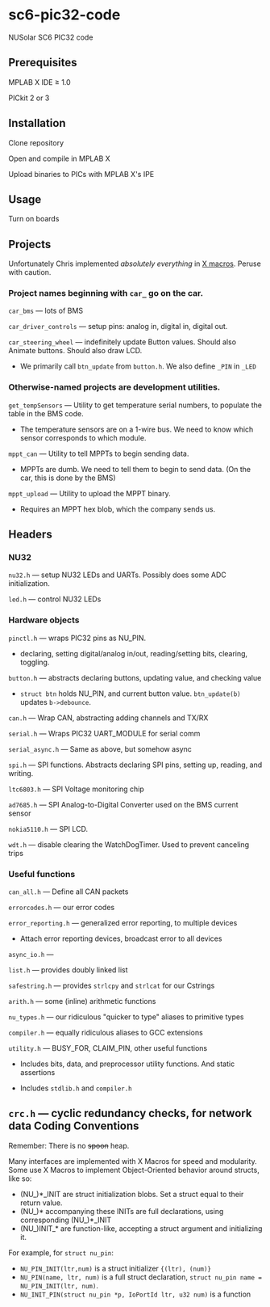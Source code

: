 sc6-pic32-code
==============

NUSolar SC6 PIC32 code


Prerequisites
----
MPLAB X IDE ≥ 1.0

PICkit 2 or 3


Installation
----
Clone repository

Open and compile in MPLAB X

Upload binaries to PICs with MPLAB X's IPE


Usage
----
Turn on boards

Projects
----

Unfortunately Chris implemented <i>absolutely everything</i> in
<a href="http://en.wikipedia.org/wiki/X_Macro">X macros</a>.
Peruse with caution.

### Project names beginning with `car_` go on the car.
`car_bms` — lots of BMS

`car_driver_controls` — setup pins: analog in, digital in, digital out.

`car_steering_wheel` — indefinitely update Button values. Should also Animate buttons. Should also draw LCD.

* We primarily call `btn_update` from `button.h`. We also define `_PIN` in `_LED`

### Otherwise-named projects are development utilities.
`get_tempSensors` — Utility to get temperature serial numbers, to populate the table in the BMS code.

* The temperature sensors are on a 1-wire bus. We need to know which sensor corresponds to which module.

`mppt_can` — Utility to tell MPPTs to begin sending data.

* MPPTs are dumb. We need to tell them to begin to send data. (On the car, this is done by the BMS)

`mppt_upload` — Utility to upload the MPPT binary.

* Requires an MPPT hex blob, which the company sends us.

Headers
----

### NU32
`nu32.h` — setup NU32 LEDs and UARTs. Possibly does some ADC initialization.

`led.h` — control NU32 LEDs

### Hardware objects
`pinctl.h` — wraps PIC32 pins as NU_PIN.

* declaring, setting digital/analog in/out, reading/setting bits, clearing, toggling.

`button.h` — abstracts declaring buttons, updating value, and checking value

* `struct btn` holds NU_PIN, and current button value. `btn_update(b)` updates `b->debounce`.

`can.h` — Wrap CAN, abstracting adding channels and TX/RX

`serial.h` — Wraps PIC32 UART_MODULE for serial comm

`serial_async.h` — Same as above, but somehow async

`spi.h` — SPI functions. Abstracts declaring SPI pins, setting up, reading, and writing.

`ltc6803.h` — SPI Voltage monitoring chip

`ad7685.h` — SPI Analog-to-Digital Converter used on the BMS current sensor

`nokia5110.h` — SPI LCD.

`wdt.h` — disable clearing the WatchDogTimer. Used to prevent canceling trips

### Useful functions
`can_all.h` — Define all CAN packets

`errorcodes.h` — our error codes

`error_reporting.h` — generalized error reporting, to multiple devices

* Attach error reporting devices, broadcast error to all devices

`async_io.h` —

`list.h` — provides doubly linked list

`safestring.h` — provides `strlcpy` and `strlcat` for our Cstrings

`arith.h` — some (inline) arithmetic functions

`nu_types.h` — our ridiculous "quicker to type" aliases to primitive types

`compiler.h` — equally ridiculous aliases to GCC extensions

`utility.h` — BUSY_FOR, CLAIM_PIN, other useful functions

* Includes bits, data, and preprocessor utility functions. And static assertions

* Includes `stdlib.h` and `compiler.h`

`crc.h` — cyclic redundancy checks, for network data
Coding Conventions
----
Remember: There is no <del>spoon</del> heap.

Many interfaces are implemented with X Macros for speed and modularity.
Some use X Macros to implement Object-Oriented behavior around structs, like so:
* (NU_)*_INIT are struct initialization blobs. Set a struct equal to their return value.
* (NU_)* accompanying these INITs are full declarations, using corresponding (NU_)*_INIT
* (NU_)INIT_* are function-like, accepting a struct argument and initializing it.

For example, for `struct nu_pin`:
* `NU_PIN_INIT(ltr,num)` is a struct initializer `{(ltr), (num)}`
* `NU_PIN(name, ltr, num)` is a full struct declaration, `struct nu_pin name = NU_PIN_INIT(ltr, num)`.
* `NU_INIT_PIN(struct nu_pin *p, IoPortId ltr, u32 num)` is a function




